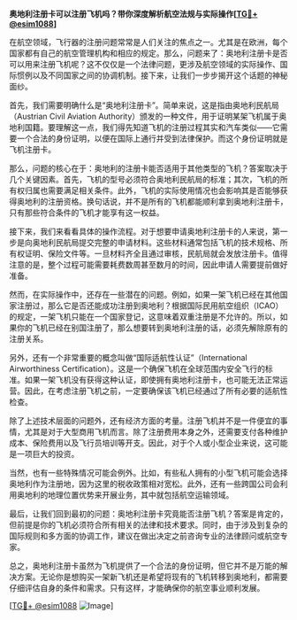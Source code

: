 **奥地利注册卡可以注册飞机吗？带你深度解析航空法规与实际操作[[TG💪+ @esim1088](https://t.me/s/esim1088)]**

在航空领域，飞行器的注册问题常常是人们关注的焦点之一。尤其是在欧洲，每个国家都有自己的航空管理机构和相应的规定。那么，问题来了：奥地利注册卡是否可以用来注册飞机呢？这不仅仅是一个法律问题，更涉及航空领域的实际操作、国际惯例以及不同国家之间的协调机制。接下来，让我们一步步揭开这个话题的神秘面纱。

首先，我们需要明确什么是“奥地利注册卡”。简单来说，这是指由奥地利民航局（Austrian Civil Aviation Authority）颁发的一种文件，用于证明某架飞机属于奥地利国籍。要理解这一点，我们得先知道飞机的注册过程其实和汽车类似——它需要一个合法的身份证明，以便在国际上通行并受到法律保护。而这个身份证明就是飞机注册卡。

那么，问题的核心在于：奥地利的注册卡能否适用于其他类型的飞机？答案取决于几个关键因素。首先，飞机的型号必须符合奥地利民航局的标准；其次，飞机的所有权归属也需要满足相关条件。此外，飞机的实际使用情况也会影响其是否能够获得奥地利的注册资格。换句话说，并不是所有的飞机都能顺利拿到奥地利注册卡，只有那些符合条件的飞机才能享有这一权益。

接下来，我们来看看具体的操作流程。对于想要申请奥地利注册卡的人来说，第一步是向奥地利民航局提交完整的申请材料。这些材料通常包括飞机的技术规格、所有权证明、保险文件等。一旦材料齐全且通过审核，民航局就会发放注册卡。值得注意的是，整个过程可能需要耗费数周甚至数月的时间，因此申请人需要提前做好准备。

然而，在实际操作中，还存在一些潜在的问题。例如，如果一架飞机已经在其他国家注册过，那么它是否还能成功注册到奥地利？根据国际民用航空组织（ICAO）的规定，一架飞机只能在一个国家登记，这意味着双重注册是不允许的。所以，如果你的飞机已经在别国注册了，那么想要转到奥地利注册的话，必须先解除原有的注册关系。

另外，还有一个非常重要的概念叫做“国际适航性认证”（International Airworthiness Certification）。这是一个确保飞机在全球范围内安全飞行的标准。如果一架飞机没有获得这种认证，即使拥有奥地利注册卡，也可能无法正常运营。因此，在考虑注册飞机之前，一定要确保该飞机已经通过了所有必要的适航性检查。

除了上述技术层面的问题外，还有经济方面的考量。注册飞机并不是一件便宜的事情，尤其是对于大型商用飞机而言。除了注册费用本身之外，还需要支付各种维护成本、保险费用以及飞行员培训等开支。因此，对于个人或小型企业来说，这可能是一项巨大的投资。

当然，也有一些特殊情况可能会例外。比如，有些私人拥有的小型飞机可能会选择奥地利作为注册地，因为这里的税收政策相对宽松。此外，还有一些跨国公司会利用奥地利的地理位置优势来开展业务，其中就包括航空运输领域。

最后，让我们回到最初的问题：奥地利注册卡究竟能否注册飞机？答案是肯定的，但前提是你的飞机必须符合所有相关的法律和技术要求。同时，由于涉及到复杂的国际规则和多方面的协调工作，建议在做出决定之前咨询专业的法律顾问或航空专家。

总之，奥地利注册卡虽然为飞机提供了一个合法的身份证明，但它并不是万能的解决方案。无论你是想购买一架新飞机还是希望将现有的飞机转移到奥地利，都需要仔细评估自身的条件和需求。只有这样，才能确保你的航空事业顺利发展。

[[TG💪+ @esim1088](https://t.me/s/esim1088) ![Image](https://i.postimg.cc/4NQfJmqS/Snipaste-2025-05-13-00-14-12.png)]